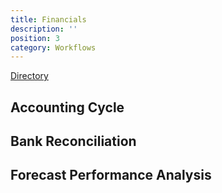 ```yaml
---
title: Financials
description: ''
position: 3
category: Workflows
---
```


[Directory](https://drive.google.com/drive/u/0/folders/1lzqgBifv25CVSGUnYLewfTxvSS606V2j)

## Accounting Cycle

## Bank Reconciliation

## Forecast Performance Analysis
